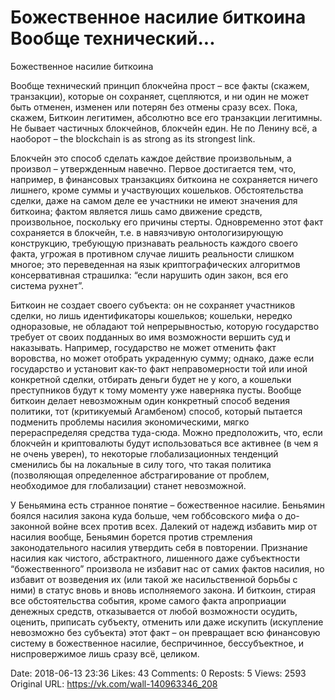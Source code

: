 # Божественное насилие биткоина Вообще технический...

Божественное насилие биткоина

Вообще технический принцип блокчейна прост – все факты (скажем, транзакции), которые он сохраняет, сцепляются, и ни один не может быть отменен, изменен или потерян без отмены сразу всех. Пока, скажем, Биткоин легитимен, абсолютно все его транзакции легитимны. Не бывает частичных блокчейнов, блокчейн един. Не по Ленину всё, а наоборот – the blockchain is as strong as its strongest link.

Блокчейн это способ сделать каждое действие произвольным, а произвол – утвержденным навечно. Первое достигается тем, что, например, в финансовых транзакциях биткоина не сохраняется ничего лишнего, кроме суммы и участвующих кошельков. Обстоятельства сделки, даже на самом деле ее участники не имеют значения для биткоина; фактом является лишь само движение средств, произвольное, поскольку его причины стерты. Одновременно этот факт сохраняется в блокчейн, т.е. в навязчивую онтологизирующую конструкцию, требующую признавать реальность каждого своего факта, угрожая в противном случае лишить реальности слишком многое; это переведенная на язык криптографических алгоритмов консервативная страшилка: “если нарушить один закон, вся его система рухнет”.

Биткоин не создает своего субъекта: он не сохраняет участников сделки, но лишь идентификаторы кошельков; кошельки, нередко одноразовые, не обладают той непрерывностью, которую государство требует от своих подданных во имя возможности вершить суд и наказывать. Например, государство не может отменить факт воровства, но может отобрать украденную сумму; однако, даже если государство и установит как-то факт неправомерности той или иной конкретной сделки, отбирать деньги будет не у кого, а кошельки преступников будут к тому моменту уже наверняка пусты. Вообще биткоин делает невозможным один конкретный способ ведения политики, тот (критикуемый Агамбеном) способ, который пытается подменить проблемы насилия экономическими, мягко перераспределяя средства туда-сюда. Можно предположить, что, если блокчейн и криптовалюты будут использоваться все активнее (в чем я не очень уверен), то некоторые глобализационных тенденций сменились бы на локальные в силу того, что такая политика (позволяющая определенное абстрагирование от проблем, необходимое для глобализации) станет невозможной.

У Беньямина есть странное понятие – божественное насилие. Беньямин боялся насилия закона куда больше, чем гоббсовского мифа о до-законной войне всех против всех. Далекий от надежд избавить мир от насилия вообще, Беньямин борется против стремления законодательного насилия утвердить себя в повторении. Признание насилия как чистого, абстрактного, лишенного даже субъектности “божественного” произвола не избавит нас от самих фактов насилия, но избавит от возведения их (или такой же насильственной борьбы с ними) в статус вновь и вновь исполняемого закона. И биткоин, стирая все обстоятельства события, кроме самого факта апроприации денежных средств, отказывается от любой возможности осудить, оценить, приписать субъекту, отменить или даже искупить (искупление невозможно без субъекта) этот факт – он превращает всю финансовую систему в божественное насилие, беспричинное, бессубъектное, и ниспровержимое лишь сразу всё, целиком.

Date: 2018-06-13 23:36
Likes: 43
Comments: 0
Reposts: 5
Views: 2593
Original URL: https://vk.com/wall-140963346_208


